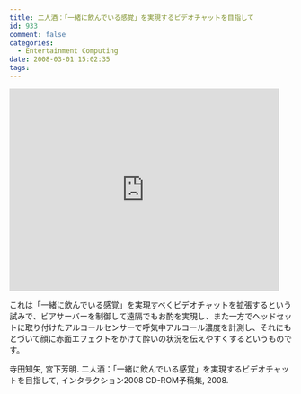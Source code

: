 ```yaml
---
title: 二人酒：「一緒に飲んでいる感覚」を実現するビデオチャットを目指して
id: 933
comment: false
categories:
  - Entertainment Computing
date: 2008-03-01 15:02:35
tags:
---
```



<iframe width="480" height="360" src="https://www.youtube.com/embed/1D6goGnYG2Y?rel=0" frameborder="0" allowfullscreen></iframe>

<!--more-->

これは「一緒に飲んでいる感覚」を実現すべくビデオチャットを拡張するという試みで、ビアサーバーを制御して遠隔でもお酌を実現し、また一方でヘッドセットに取り付けたアルコールセンサーで呼気中アルコール濃度を計測し、それにもとづいて顔に赤面エフェクトをかけて酔いの状況を伝えやすくするというものです。

寺田知矢, 宮下芳明. 二人酒：「一緒に飲んでいる感覚」を実現するビデオチャットを目指して, インタラクション2008 CD-ROM予稿集, 2008.
